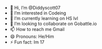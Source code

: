 - 👋 Hi, I’m @Diddyscott07
- 👀 I’m interested in Codeing
- 🌱 I’m currently learning on  HS lvl
- 💞️ I’m looking to collaborate on Gobattle.io
- 📫 How to reach me Gmail
- 😄 Pronouns: He/Him
- ⚡ Fun fact: Im 17

<!---
Diddyscott07/Diddyscott07 is a ✨ special ✨ repository because its `README.md` (this file) appears on your GitHub profile.
You can click the Preview link to take a look at your changes.
--->
